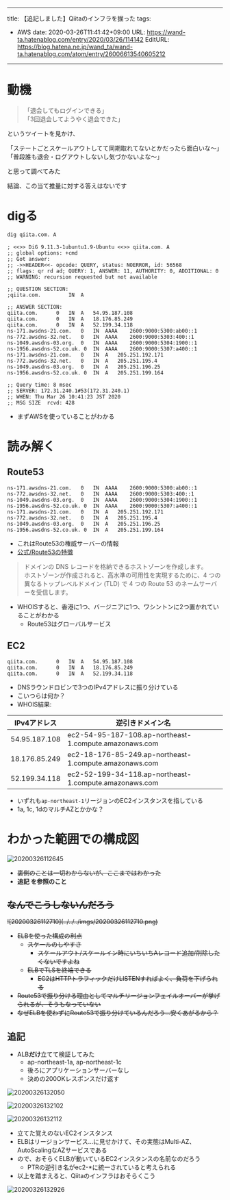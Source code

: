 ---
title: 【追記しました】Qiitaのインフラを掘った
tags:
- AWS
date: 2020-03-26T11:41:42+09:00
URL: https://wand-ta.hatenablog.com/entry/2020/03/26/114142
EditURL: https://blog.hatena.ne.jp/wand_ta/wand-ta.hatenablog.com/atom/entry/26006613540605212
-------------------------------------

# 動機 #

> 「退会してもログインできる」  
> 「3回退会してようやく退会できた」

というツイートを見かけ、

「ステートごとスケールアウトしてて同期取れてないとかだったら面白いな～」  
「普段誰も退会・ログアウトしないし気づかないよな～」

と思って調べてみた

結論、この当て推量に対する答えはないです

# digる #

```sh
dig qiita.com. A
```

```
; <<>> DiG 9.11.3-1ubuntu1.9-Ubuntu <<>> qiita.com. A
;; global options: +cmd
;; Got answer:
;; ->>HEADER<<- opcode: QUERY, status: NOERROR, id: 56568
;; flags: qr rd ad; QUERY: 1, ANSWER: 11, AUTHORITY: 0, ADDITIONAL: 0
;; WARNING: recursion requested but not available

;; QUESTION SECTION:
;qiita.com.			IN	A

;; ANSWER SECTION:
qiita.com.		0	IN	A	54.95.187.108
qiita.com.		0	IN	A	18.176.85.249
qiita.com.		0	IN	A	52.199.34.118
ns-171.awsdns-21.com.	0	IN	AAAA	2600:9000:5300:ab00::1
ns-772.awsdns-32.net.	0	IN	AAAA	2600:9000:5303:400::1
ns-1049.awsdns-03.org.	0	IN	AAAA	2600:9000:5304:1900::1
ns-1956.awsdns-52.co.uk. 0	IN	AAAA	2600:9000:5307:a400::1
ns-171.awsdns-21.com.	0	IN	A	205.251.192.171
ns-772.awsdns-32.net.	0	IN	A	205.251.195.4
ns-1049.awsdns-03.org.	0	IN	A	205.251.196.25
ns-1956.awsdns-52.co.uk. 0	IN	A	205.251.199.164

;; Query time: 8 msec
;; SERVER: 172.31.240.1#53(172.31.240.1)
;; WHEN: Thu Mar 26 10:41:23 JST 2020
;; MSG SIZE  rcvd: 428
```

- まずAWSを使っていることがわかる

# 読み解く #

## Route53 ##

```
ns-171.awsdns-21.com.	0	IN	AAAA	2600:9000:5300:ab00::1
ns-772.awsdns-32.net.	0	IN	AAAA	2600:9000:5303:400::1
ns-1049.awsdns-03.org.	0	IN	AAAA	2600:9000:5304:1900::1
ns-1956.awsdns-52.co.uk. 0	IN	AAAA	2600:9000:5307:a400::1
ns-171.awsdns-21.com.	0	IN	A	205.251.192.171
ns-772.awsdns-32.net.	0	IN	A	205.251.195.4
ns-1049.awsdns-03.org.	0	IN	A	205.251.196.25
ns-1956.awsdns-52.co.uk. 0	IN	A	205.251.199.164
```

- これはRoute53の権威サーバーの情報
- [公式/Route53の特徴](https://aws.amazon.com/jp/route53/features/#Functionality)


> ドメインの DNS レコードを格納できるホストゾーンを作成します。  
> ホストゾーンが作成されると、高水準の可用性を実現するために、4 つの異なるトップレベルドメイン (TLD) で 4 つの Route 53 のネームサーバーを受信します。

- WHOISすると、香港に1つ、バージニアに1つ、ワシントンに2つ置かれていることがわかる
    - Route53はグローバルサービス


## EC2 ##

```
qiita.com.		0	IN	A	54.95.187.108
qiita.com.		0	IN	A	18.176.85.249
qiita.com.		0	IN	A	52.199.34.118
```

- DNSラウンドロビンで3つのIPv4アドレスに振り分けている
- こいつらは何か？
- WHOIS結果: 


| IPv4アドレス  | 逆引きドメイン名                                       |
|---------------|--------------------------------------------------------|
| 54.95.187.108 | ec2-54-95-187-108.ap-northeast-1.compute.amazonaws.com |
| 18.176.85.249 | ec2-18-176-85-249.ap-northeast-1.compute.amazonaws.com |
| 52.199.34.118 | ec2-52-199-34-118.ap-northeast-1.compute.amazonaws.com |

- いずれも`ap-northeast-1`リージョンのEC2インスタンスを指している
- 1a, 1c, 1dのマルチAZとかかな？

# わかった範囲での構成図 #

![20200326112645](../../../imgs/20200326112645.png)

- <s>裏側のことは一切わからないが、ここまではわかった</s>
- **追記 を参照のこと**

## <s>なんでこうしないんだろう</s> ##
<s>
![20200326112710](../../../imgs/20200326112710.png)

- ELBを使った構成の利点
    - スケールのしやすさ
        - スケールアウト/スケールイン時にいちいちAレコード追加/削除したくないですよね
    - ELBでTLSを終端できる
        - EC2はHTTPトラフィックだけLISTENすればよく、負荷を下げられる
- Route53で振り分ける理由としてマルチリージョンフェイルオーバーが挙げられるが、そうもなっていない
- なぜELBを使わずにRoute53で振り分けているんだろう…安くあがるから？</s>

## 追記 ##

- ALB**だけ**立てて検証してみた
    - ap-northeast-1a, ap-northeast-1c
    - 後ろにアプリケーションサーバーなし
    - 決めの200OKレスポンスだけ返す


![20200326132050](../../../imgs/20200326132050.png)

![20200326132102](../../../imgs/20200326132102.png)

![20200326132112](../../../imgs/20200326132112.png)

- 立てた覚えのないEC2インスタンス
- ELBはリージョンサービス…に見せかけて、その実態はMulti-AZ、AutoScalingなAZサービスである
- ので、おそらくELBが動いているEC2インスタンスの名前なのだろう
    - PTRの逆引き名がec2-*に統一されていると考えられる
- 以上を踏まえると、Qiitaのインフラはおそらくこう

![20200326132926](../../../imgs/20200326132926.png)

